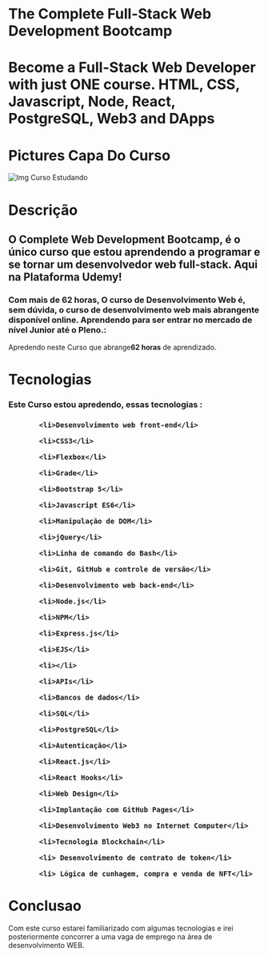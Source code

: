 # The Complete Full-Stack Web Development Bootcamp

<h1>Become a Full-Stack Web Developer with just ONE course. HTML, CSS, Javascript, Node, React, PostgreSQL, Web3 and DApps</h1>


# Pictures Capa Do Curso

<img src=" URl_IMg" alt="Img Curso Estudando">

# Descrição

<h2>O Complete Web Development Bootcamp, é o único curso que estou aprendendo a programar e se tornar um desenvolvedor web full-stack. Aqui na Plataforma Udemy!</h2>

<h3>Com mais de 62 horas, O curso de Desenvolvimento Web é, sem dúvida, o curso de desenvolvimento web mais abrangente disponível online. Aprendendo para ser entrar no mercado de nível Junior até o Pleno.:</h3>


<p>Apredendo neste Curso que abrange<b>62 horas</b> de aprendizado.</p>


# Tecnologias 

<h3>Este Curso estou apredendo, essas tecnologias : <h3>

<p>
    <ul>

        <li>Desenvolvimento web front-end</li>
        
        <li>CSS3</li>

        <li>Flexbox</li>

        <li>Grade</li>

        <li>Bootstrap 5</li>

        <li>Javascript ES6</li>

        <li>Manipulação de DOM</li>

        <li>jQuery</li>

        <li>Linha de comando do Bash</li>

        <li>Git, GitHub e controle de versão</li>

        <li>Desenvolvimento web back-end</li>

        <li>Node.js</li>

        <li>NPM</li>

        <li>Express.js</li>

        <li>EJS</li>

        <li></li>

        <li>APIs</li>

        <li>Bancos de dados</li>

        <li>SQL</li>

        <li>PostgreSQL</li>

        <li>Autenticação</li>

        <li>React.js</li>

        <li>React Hooks</li>

        <li>Web Design</li>

        <li>Implantação com GitHub Pages</li>

        <li>Desenvolvimento Web3 no Internet Computer</li>

        <li>Tecnologia Blockchain</li>

        <li> Desenvolvimento de contrato de token</li>

        <li> Lógica de cunhagem, compra e venda de NFT</li>

</ul>

</p>

# Conclusao 

<p>Com este curso estarei familiarizado com algumas tecnologias e irei posteriormente concorrer a uma vaga de emprego na área de desenvolvimento WEB.<p>

